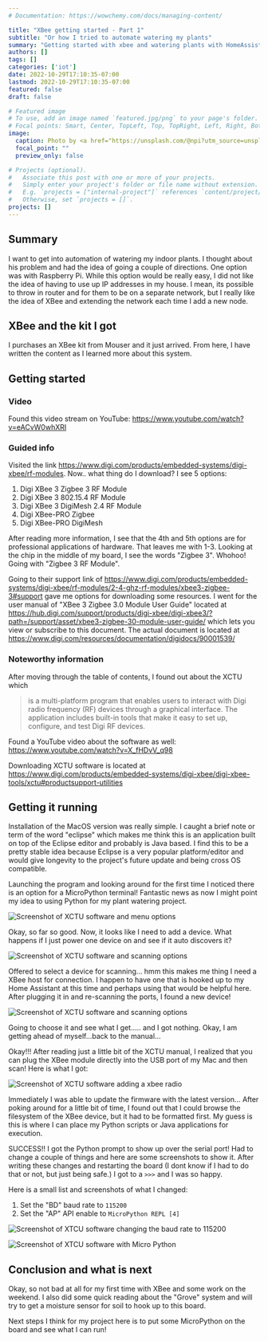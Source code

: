 ```yaml
---
# Documentation: https://wowchemy.com/docs/managing-content/

title: "XBee getting started - Part 1"
subtitle: "Or how I tried to automate watering my plants"
summary: "Getting started with xbee and watering plants with HomeAssistant"
authors: []
tags: []
categories: ['iot']
date: 2022-10-29T17:10:35-07:00
lastmod: 2022-10-29T17:10:35-07:00
featured: false
draft: false

# Featured image
# To use, add an image named `featured.jpg/png` to your page's folder.
# Focal points: Smart, Center, TopLeft, Top, TopRight, Left, Right, BottomLeft, Bottom, BottomRight.
image:
  caption: Photo by <a href="https://unsplash.com/@npi?utm_source=unsplash&utm_medium=referral&utm_content=creditCopyText">Pavel Neznanov</a> on <a href="https://unsplash.com/s/photos/mesh-network?utm_source=unsplash&utm_medium=referral&utm_content=creditCopyText">Unsplash</a>
  focal_point: ""
  preview_only: false

# Projects (optional).
#   Associate this post with one or more of your projects.
#   Simply enter your project's folder or file name without extension.
#   E.g. `projects = ["internal-project"]` references `content/project/deep-learning/index.md`.
#   Otherwise, set `projects = []`.
projects: []
---
```


## Summary

I want to get into automation of watering my indoor plants. I thought about his problem and had the idea
of going a couple of directions. One option was with Raspberry Pi. While this option would be really easy,
I did not like the idea of having to use up IP addresses in my house. I mean, its possible to throw in
router and for them to be on a separate network, but I really like the idea of XBee and extending the network
each time I add a new node.

## XBee and the kit I got

I purchases an XBee kit from Mouser and it just arrived. From here, I have written the content as I learned
more about this system.

## Getting started

### Video

Found this video stream on YouTube: https://www.youtube.com/watch?v=eACvW0whXRI

### Guided info

Visited the link https://www.digi.com/products/embedded-systems/digi-xbee/rf-modules. Now.. what thing do I download?
I see 5 options:

1. Digi XBee 3 Zigbee 3 RF Module
1. Digi XBee 3 802.15.4 RF Module
1. Digi XBee 3 DigiMesh 2.4 RF Module
1. Digi XBee-PRO Zigbee
1. Digi XBee-PRO DigiMesh

After reading more information, I see that the 4th and 5th options are for professional applications of hardware. That leaves me with 1-3. Looking at the chip in the middle of my board, I see the words "Zigbee 3". Whohoo! Going with "Zigbee 3 RF Module".

Going to their support link of https://www.digi.com/products/embedded-systems/digi-xbee/rf-modules/2-4-ghz-rf-modules/xbee3-zigbee-3#support gave me options for downloading some resources. I went for the user manual of "XBee 3 Zigbee 3.0 Module User Guide" located at https://hub.digi.com/support/products/digi-xbee/digi-xbee3/?path=/support/asset/xbee3-zigbee-30-module-user-guide/ which lets you view or subscribe to this document. The actual document is located at https://www.digi.com/resources/documentation/digidocs/90001539/

### Noteworthy information

After moving through the table of contents, I found out about the XCTU which

> is a multi-platform program that enables users to interact with Digi radio frequency (RF) devices through a graphical interface. The application includes built-in tools that make it easy to set up, configure, and test Digi RF devices.

Found a YouTube video about the software as well: https://www.youtube.com/watch?v=X_fHDvV_q98

Downloading XCTU software is located at https://www.digi.com/products/embedded-systems/digi-xbee/digi-xbee-tools/xctu#productsupport-utilities

## Getting it running

Installation of the MacOS version was really simple. I caught a brief note or term of the word "eclipse" which makes me think this is an application built on top of the Eclipse editor and probably is Java based. I find this to be a pretty stable idea because Eclipse is a very popular platform/editor and would give longevity to the project's future update and being cross OS compatible.

Launching the program and looking around for the first time I noticed there is an option for a MicroPython terminal! Fantastic news as now I might point my idea to using Python for my plant watering project.

![Screenshot of XCTU software and menu options](./xctu_macos.png "XCTU software showing menu options for MacOS")

Okay, so far so good. Now, it looks like I need to add a device. What happens if I just power one device on and see if it auto discovers it?


![Screenshot of XCTU software and scanning options](./xctu_macos_scan.png "XCTU software showing scanning options in MacOS")

Offered to select a device for scanning... hmm this makes me thing I need a XBee host for connection. I happen to have one that is hooked up to my Home Assistant at this time and perhaps using that would be helpful here. After plugging it in and re-scanning the ports, I found a new device!

![Screenshot of XCTU software and scanning options](./xctu_macos_scan_xbee.png "XCTU software showing scanning options in MacOS")

Going to choose it and see what I get..... and I got nothing. Okay, I am getting ahead of myself...back to the manual...

Okay!!! After reading just a little bit of the XCTU manual, I realized that you can plug the XBee module directly into the USB port of my Mac and then scan! Here is what I got:

![Screenshot of XCTU software adding a xbee radio](./xctu_macos_xbee_added.png "XCTU software adding an XBee module.")

Immediately I was able to update the firmware with the latest version... After poking around for a little bit of time, I found out that I could browse the filesystem of the XBee device, but it had to be formatted first. My guess is this is where I can place my Python scripts or Java applications for execution.

SUCCESS!! I got the Python prompt to show up over the serial port! Had to change a couple of things and here are some screenshots to show it. After writing these changes and restarting the board (I dont know if I had to do that or not, but just being safe.) I got to a `>>>` and I was so happy.

Here is a small list and screenshots of what I changed:

1. Set the "BD" baud rate to `115200`
1. Set the "AP" API enable to `MicroPython REPL [4]`

![Screenshot of XTCU software changing the baud rate to 115200](./xctu_macos_xbee_923.png "XCTU software changing the baud rate to 115200")

![Screenshot of XTCU software with Micro Python](./xctu_macos_xbee_929.png "XCTU software connecting over serial port to run Micro Python")


## Conclusion and what is next

Okay, so not bad at all for my first time with XBee and some work on the weekend. I also did some quick reading about the "Grove" system and will try to get a moisture sensor for soil to hook up to this board.

Next steps I think for my project here is to put some MicroPython on the board and see what I can run!
